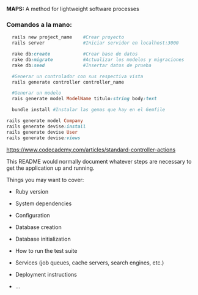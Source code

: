 
**MAPS:** A method for lightweight software processes

### Comandos a la mano:
``` ruby
  rails new project_name    #Crear proyecto
  rails server              #Iniciar servidor en localhost:3000

  rake db:create            #Crear base de datos
  rake db:migrate           #Actualizar los modelos y migraciones
  rake db:seed              #Insertar datos de prueba

  #Generar un controlador con sus respectiva vista
  rails generate controller controller_name

  #Generar un modelo
  rais generate model ModelName titulo:string body:text

  bundle install #Instalar las gemas que hay en el Gemfile
```

``` ruby
rails generate model Company
rails generate devise:install
rails generate devise User
rails generate devise:views
```

https://www.codecademy.com/articles/standard-controller-actions

This README would normally document whatever steps are necessary to get the
application up and running.

Things you may want to cover:

* Ruby version

* System dependencies

* Configuration

* Database creation

* Database initialization

* How to run the test suite

* Services (job queues, cache servers, search engines, etc.)

* Deployment instructions

* ...
